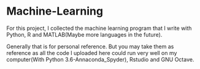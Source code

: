 # Machine-Learning
For this project, I collected the machine learning program that I write with Python, R and MATLAB(Maybe more languages in the future). 

Generally that is for personal reference. But you may take them as reference as all the code I uploaded here could run very well on my 
computer(With Python 3.6-Annaconda_Spyder), Rstudio and GNU Octave.
